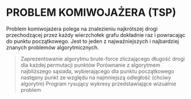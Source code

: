 # PROBLEM KOMIWOJAŻERA (TSP)

Problem komiwojażera polega na znalezieniu najkrótszej drogi przechodzącej przez każdy wierzchołek grafu dokładnie raz i powracając do punktu początkowego.
Jest to jeden z najważniejszych i najbardziej znanych problemów algorytmicznych.

>Zaprezentowanie algorytmu brute-force zliczającego długość drogi dla każdej permutacji punktów
>Porównanie z algorytmem najbliższego sąsiada, wybierającego dla punktu początkowego następny punkt ze względu na najmniejszą odległość (chciwy algorytm)
>Program rysujący wykresy przedstawiające wizualnie problem

